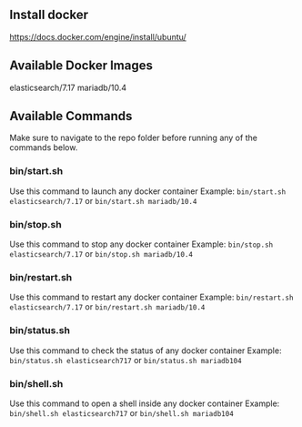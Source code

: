 ## Install docker

https://docs.docker.com/engine/install/ubuntu/



## Available Docker Images

elasticsearch/7.17
mariadb/10.4



## Available Commands

Make sure to navigate to the repo folder before running any of the commands below.

### bin/start.sh

Use this command to launch any docker container
Example: `bin/start.sh elasticsearch/7.17` or `bin/start.sh mariadb/10.4`

### bin/stop.sh

Use this command to stop any docker container
Example: `bin/stop.sh elasticsearch/7.17` or `bin/stop.sh mariadb/10.4`

### bin/restart.sh

Use this command to restart any docker container
Example: `bin/restart.sh elasticsearch/7.17` or `bin/restart.sh mariadb/10.4`

### bin/status.sh

Use this command to check the status of any docker container
Example: `bin/status.sh elasticsearch717` or `bin/status.sh mariadb104`

### bin/shell.sh

Use this command to open a shell inside any docker container
Example: `bin/shell.sh elasticsearch717` or `bin/shell.sh mariadb104`
